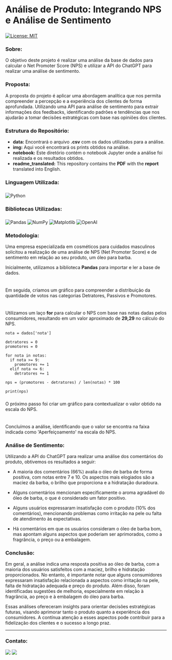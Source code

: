 # Análise de Produto: Integrando NPS e Análise de Sentimento

###
[![License: MIT](https://img.shields.io/badge/License-MIT-black.svg)](https://opensource.org/licenses/MIT) 

### Sobre:

O objetivo deste projeto é realizar uma análise da base de dados para calcular o Net Promoter Score (NPS) e utilizar a API do ChatGPT para realizar uma análise de sentimento.

### Proposta:

A proposta do projeto é aplicar uma abordagem analítica que nos permita compreender a percepção e a experiência dos clientes de forma aprofundada. Utilizando uma API para análise de sentimento para extrair informações dos feedbacks, identificando padrões e tendências que nos ajudarão a tomar decisões estratégicas com base nas opiniões dos clientes.

### Estrutura do Repositório:
- <strong>data:</strong> Encontrará o arquivo **.csv** com os dados utilizados para a análise.
- <strong>img:</strong> Aqui você encontrará os prints obtidos na análise.
- <strong>notebook:</strong> Este diretório contém o notebook Jupyter onde a análise foi realizada e os resultados obtidos.
- <strong>readme_translated:</strong> This repository contains the **PDF** with the **report** translated into English.

### Linguagem Utilizada:
###
![Python](https://img.shields.io/badge/python-3670A0?style=for-the-badge&logo=python&logoColor=white&color=black)

### Bibliotecas Utilizadas:
###
![Pandas](https://img.shields.io/badge/pandas-%23150458.svg?style=for-the-badge&logo=pandas&logoColor=white&color=black) 	![NumPy](https://img.shields.io/badge/numpy-%23013243.svg?style=for-the-badge&logo=numpy&logoColor=white&color=black) ![Matplotlib](https://img.shields.io/badge/Matplotlib-%23ffffff.svg?style=for-the-badge&logo=Matplotlib&logoColor=white&color=black) ![OpenAI](https://img.shields.io/badge/OpenAI-%233F4F75.svg?style=for-the-badge&logoColor=white&color=black)

### Metodologia:

Uma empresa especializada em cosméticos para cuidados masculinos solicitou a realização de uma análise de NPS (Net Promoter Score) e de sentimento em relação ao seu produto, um óleo para barba.

Inicialmente, utilizamos a biblioteca **Pandas** para importar e ler a base de dados.

<img src=" ">

###
Em seguida, criamos um gráfico para compreender a distribuição da quantidade de votos nas categorias Detratores, Passivos e Promotores.

<img src=" ">

###
Utilizamos um laço **for** para calcular o NPS com base nas notas dadas pelos consumidores, resultando em um valor aproximado de **29,29** no cálculo do NPS.

```
nota = dados['nota']

detratores = 0
promotores = 0

for nota in notas:
  if nota >= 9:
    promotores += 1
  elif nota <= 6:
    detratores += 1

nps = (promotores - detratores) / len(notas) * 100

print(nps)
```

###
O próximo passo foi criar um gráfico para contextualizar o valor obtido na escala do NPS.

<img src=" ">

###
Concluímos a análise, identificando que o valor se encontra na faixa indicada como 'Aperfeiçoamento' na escala do NPS.

### Análise de Sentimento:

Utilizando a API do ChatGPT para realizar uma análise dos comentários do produto, obtivemos os resultados a seguir:

- A maioria dos comentários (66%) avalia o óleo de barba de forma positiva, com notas entre 7 e 10. Os aspectos mais elogiados são a maciez da barba, o brilho que proporciona e a hidratação duradoura.

- Alguns comentários mencionam especificamente o aroma agradável do óleo de barba, o que é considerado um fator positivo.

- Alguns usuários expressaram insatisfação com o produto (10% dos comentários), mencionando problemas como irritação na pele ou falta de atendimento às expectativas.

- Há comentários em que os usuários consideram o óleo de barba bom, mas apontam alguns aspectos que poderiam ser aprimorados, como a fragrância, o preço ou a embalagem.

### Conclusão:

Em geral, a análise indica uma resposta positiva ao óleo de barba, com a maioria dos usuários satisfeitos com a maciez, brilho e hidratação proporcionados. No entanto, é importante notar que alguns consumidores expressaram insatisfação relacionada a aspectos como irritação na pele, falta de hidratação adequada e preço do produto. Além disso, foram identificadas sugestões de melhoria, especialmente em relação à fragrância, ao preço e à embalagem do óleo para barba.

Essas análises ofereceram insights para orientar decisões estratégicas futuras, visando aprimorar tanto o produto quanto a experiência dos consumidores. A contínua atenção a esses aspectos pode contribuir para a fidelização dos clientes e o sucesso a longo praz.

---
### Contato:

<div>
  <a href="https://linkedin.com/in/marcospontesjunior" target="_blank"><img src="https://img.shields.io/badge/linkedin-%230077B5.svg?style=for-the-badge&logo=linkedin&logoColor=white&color=black" target="_blank"></a>  
  <a href = "mailto:marcospntsjunior@gmail.com"><img src="https://img.shields.io/badge/Gmail-D14836?style=for-the-badge&logo=gmail&logoColor=white&color=black" target="_blank"></a>
</div>
